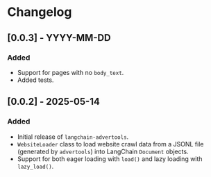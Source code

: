 # Changelog


## [0.0.3] - YYYY-MM-DD

### Added
- Support for pages with no `body_text`.
- Added tests.

## [0.0.2] - 2025-05-14

### Added
- Initial release of `langchain-advertools`.
- `WebsiteLoader` class to load website crawl data from a JSONL file (generated by `advertools`) into LangChain `Document` objects.
- Support for both eager loading with `load()` and lazy loading with `lazy_load()`.
